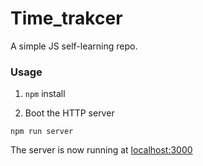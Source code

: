 # Time_trakcer

A simple JS self-learning repo.

### Usage

1. `npm` install

2. Boot the HTTP server

````
npm run server
````

The server is now running at [localhost:3000](localhost:3000)

